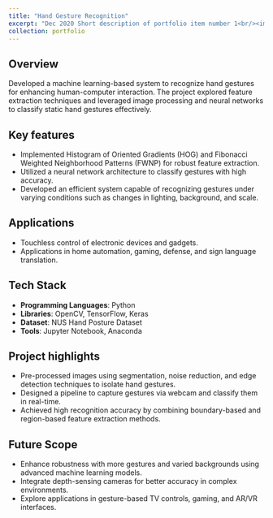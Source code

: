 ```yaml
---
title: "Hand Gesture Recognition"
excerpt: "Dec 2020 Short description of portfolio item number 1<br/><img src='/images/500x300.png'>"
collection: portfolio
---
```

Overview
---
Developed a machine learning-based system to recognize hand gestures for enhancing human-computer interaction. The project explored feature extraction techniques and leveraged image processing and neural networks to classify static hand gestures effectively.

Key features
---
- Implemented Histogram of Oriented Gradients (HOG) and Fibonacci Weighted Neighborhood Patterns (FWNP) for robust feature extraction.
- Utilized a neural network architecture to classify gestures with high accuracy.
- Developed an efficient system capable of recognizing gestures under varying conditions such as changes in lighting, background, and scale.

Applications
---
- Touchless control of electronic devices and gadgets.
- Applications in home automation, gaming, defense, and sign language translation.

Tech Stack
---
- **Programming Languages**: Python
- **Libraries**: OpenCV, TensorFlow, Keras
- **Dataset**: NUS Hand Posture Dataset
- **Tools**: Jupyter Notebook, Anaconda

Project highlights
---
- Pre-processed images using segmentation, noise reduction, and edge detection techniques to isolate hand gestures.
- Designed a pipeline to capture gestures via webcam and classify them in real-time.
- Achieved high recognition accuracy by combining boundary-based and region-based feature extraction methods.

Future Scope
---
- Enhance robustness with more gestures and varied backgrounds using advanced machine learning models.
- Integrate depth-sensing cameras for better accuracy in complex environments.
- Explore applications in gesture-based TV controls, gaming, and AR/VR interfaces.
